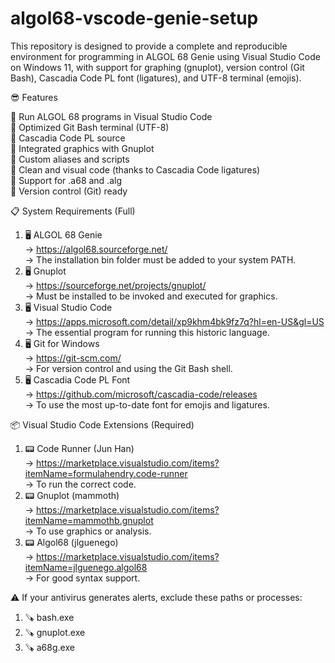 # algol68-vscode-genie-setup
This repository is designed to provide a complete and reproducible environment for programming in ALGOL 68 Genie using Visual Studio Code on Windows 11, with support for graphing (gnuplot), version control (Git Bash), Cascadia Code PL font (ligatures), and UTF-8 terminal (emojis).      

😎 Features    

🎯 Run ALGOL 68 programs in Visual Studio Code         
🎯 Optimized Git Bash terminal (UTF-8)          
🎯 Cascadia Code PL source      
🎯 Integrated graphics with Gnuplot          
🎯 Custom aliases and scripts        
🎯 Clean and visual code (thanks to Cascadia Code ligatures)        
🎯 Support for .a68 and .alg        
🎯 Version control (Git) ready              

📋 System Requirements (Full)         
1. 🖥️ ALGOL 68 Genie           
→ https://algol68.sourceforge.net/         
→ The installation bin folder must be added to your system PATH.         
2. 🖥️ Gnuplot      
→ https://sourceforge.net/projects/gnuplot/         
→ Must be installed to be invoked and executed for graphics.          
3. 🖥️ Visual Studio Code        
→ https://apps.microsoft.com/detail/xp9khm4bk9fz7q?hl=en-US&gl=US         
→ The essential program for running this historic language.      
4. 🖥️ Git for Windows        
→ https://git-scm.com/    
→ For version control and using the Git Bash shell.         
5. 🖥️ Cascadia Code PL Font     
→ https://github.com/microsoft/cascadia-code/releases        
→ To use the most up-to-date font for emojis and ligatures.      

📦 Visual Studio Code Extensions (Required)          
1. 📟 Code Runner (Jun Han)         
→ https://marketplace.visualstudio.com/items?itemName=formulahendry.code-runner             
→ To run the correct code.          
2. 📟 Gnuplot (mammoth)            
→ https://marketplace.visualstudio.com/items?itemName=mammothb.gnuplot         
→ To use graphics or analysis.            
3. 📟 Algol68 (jlguenego)       
→ https://marketplace.visualstudio.com/items?itemName=jlguenego.algol68           
→ For good syntax support.        

⚠️ If your antivirus generates alerts, exclude these paths or processes:         
1. 🪚 bash.exe     
2. 🪚 gnuplot.exe        
3. 🪚 a68g.exe       
